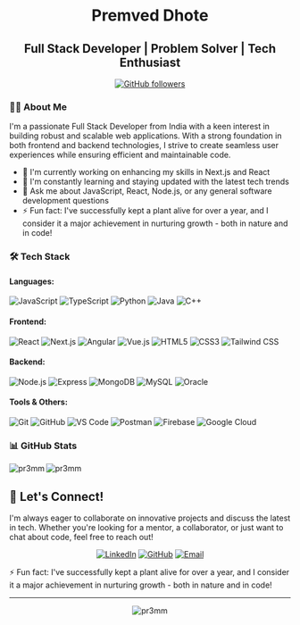 <div align="center">

# **Premved Dhote**  
## Full Stack Developer | Problem Solver | Tech Enthusiast

[![GitHub followers](https://img.shields.io/github/followers/pr3mm?label=Follow&style=for-the-badge)](https://github.com/pr3mm)

</div>

### 👨‍💻 About Me

I'm a passionate Full Stack Developer from India with a keen interest in building robust and scalable web applications. With a strong foundation in both frontend and backend technologies, I strive to create seamless user experiences while ensuring efficient and maintainable code.

- 🔭 I'm currently working on enhancing my skills in Next.js and React
- 🌱 I'm constantly learning and staying updated with the latest tech trends
- 💬 Ask me about JavaScript, React, Node.js, or any general software development questions
- ⚡ Fun fact: I've successfully kept a plant alive for over a year, and I consider it a major achievement in nurturing growth - both in nature and in code!

### 🛠️ Tech Stack

#### Languages:
![JavaScript](https://img.shields.io/badge/-JavaScript-F7DF1E?style=flat-square&logo=javascript&logoColor=black)
![TypeScript](https://img.shields.io/badge/-TypeScript-3178C6?style=flat-square&logo=typescript&logoColor=white)
![Python](https://img.shields.io/badge/-Python-3776AB?style=flat-square&logo=python&logoColor=white)
![Java](https://img.shields.io/badge/-Java-007396?style=flat-square&logo=java&logoColor=white)
![C++](https://img.shields.io/badge/-C++-00599C?style=flat-square&logo=c%2B%2B&logoColor=white)

#### Frontend:
![React](https://img.shields.io/badge/-React-61DAFB?style=flat-square&logo=react&logoColor=black)
![Next.js](https://img.shields.io/badge/-Next.js-000000?style=flat-square&logo=next.js&logoColor=white)
![Angular](https://img.shields.io/badge/-Angular-DD0031?style=flat-square&logo=angular&logoColor=white)
![Vue.js](https://img.shields.io/badge/-Vue.js-4FC08D?style=flat-square&logo=vue.js&logoColor=white)
![HTML5](https://img.shields.io/badge/-HTML5-E34F26?style=flat-square&logo=html5&logoColor=white)
![CSS3](https://img.shields.io/badge/-CSS3-1572B6?style=flat-square&logo=css3&logoColor=white)
![Tailwind CSS](https://img.shields.io/badge/-Tailwind_CSS-38B2AC?style=flat-square&logo=tailwind-css&logoColor=white)

#### Backend:
![Node.js](https://img.shields.io/badge/-Node.js-339933?style=flat-square&logo=node.js&logoColor=white)
![Express](https://img.shields.io/badge/-Express-000000?style=flat-square&logo=express&logoColor=white)
![MongoDB](https://img.shields.io/badge/-MongoDB-47A248?style=flat-square&logo=mongodb&logoColor=white)
![MySQL](https://img.shields.io/badge/-MySQL-4479A1?style=flat-square&logo=mysql&logoColor=white)
![Oracle](https://img.shields.io/badge/-Oracle-F80000?style=flat-square&logo=oracle&logoColor=white)

#### Tools & Others:
![Git](https://img.shields.io/badge/-Git-F05032?style=flat-square&logo=git&logoColor=white)
![GitHub](https://img.shields.io/badge/-GitHub-181717?style=flat-square&logo=github&logoColor=white)
![VS Code](https://img.shields.io/badge/-VS_Code-007ACC?style=flat-square&logo=visual-studio-code&logoColor=white)
![Postman](https://img.shields.io/badge/-Postman-FF6C37?style=flat-square&logo=postman&logoColor=white)
![Firebase](https://img.shields.io/badge/-Firebase-FFCA28?style=flat-square&logo=firebase&logoColor=black)
![Google Cloud](https://img.shields.io/badge/-Google_Cloud-4285F4?style=flat-square&logo=google-cloud&logoColor=white)

### 📊 GitHub Stats

<img align="left" src="https://github-readme-stats.vercel.app/api/top-langs?username=pr3mm&show_icons=true&locale=en&layout=compact" alt="pr3mm" />

<img align="center" src="https://github-readme-stats.vercel.app/api?username=pr3mm&show_icons=true&locale=en" alt="pr3mm" />

## 🤝 Let's Connect!

I'm always eager to collaborate on innovative projects and discuss the latest in tech. Whether you're looking for a mentor, a collaborator, or just want to chat about code, feel free to reach out!

<div align="center">
  
[![LinkedIn](https://img.shields.io/badge/LinkedIn-0077B5?style=for-the-badge&logo=linkedin&logoColor=white)](https://www.linkedin.com/in/premveddhote/)
[![GitHub](https://img.shields.io/badge/GitHub-100000?style=for-the-badge&logo=github&logoColor=white)](https://github.com/pr3mm)
[![Email](https://img.shields.io/badge/Email-D14836?style=for-the-badge&logo=gmail&logoColor=white)](mailto:premveddhote@gmail.com)

</div>

⚡ Fun fact: I've successfully kept a plant alive for over a year, and I consider it a major achievement in nurturing growth - both in nature and in code!

---

<div align="center">
  <img src="https://komarev.com/ghpvc/?username=pr3mm&label=Profile%20views&color=0e75b6&style=flat" alt="pr3mm" />
